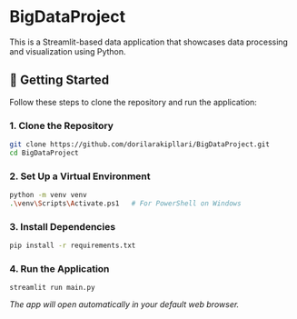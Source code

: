 # BigDataProject

This is a Streamlit-based data application that showcases data processing and visualization using Python.

## 🚀 Getting Started

Follow these steps to clone the repository and run the application:

### 1. Clone the Repository

```bash
git clone https://github.com/dorilarakipllari/BigDataProject.git
cd BigDataProject
```

### 2. Set Up a Virtual Environment

```bash
python -m venv venv
.\venv\Scripts\Activate.ps1   # For PowerShell on Windows
```

### 3. Install Dependencies

```bash
pip install -r requirements.txt
```

### 4. Run the Application

```
streamlit run main.py
```

*The app will open automatically in your default web browser.*
